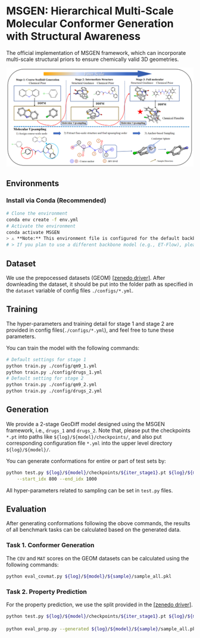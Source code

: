 # MSGEN: Hierarchical Multi-Scale Molecular Conformer Generation with Structural Awareness

The official implementation of MSGEN framework, which can incorporate multi-scale structural priors to ensure chemically valid 3D geometries.

<p align="center">
  <img src="Picture/Method.png" alt="Illustration of the MSGEN framework with three stages." width="600">
</p>

## Environments

### Install via Conda (Recommended)
```bash
# Clone the environment
conda env create -f env.yml
# Activate the environment
conda activate MSGEN
> ⚠️ **Note:** This environment file is configured for the default backbone.
# > If you plan to use a different backbone model (e.g., ET-Flow), please switch to the corresponding environment file in their github.
```

## Dataset
<!-- 
### Offical Dataset
The offical raw GEOM dataset is avaiable [[here]](https://dataverse.harvard.edu/dataset.xhtml?persistentId=doi:10.7910/DVN/JNGTDF).
### Preprocessed dataset
-->


We use the prepocessed datasets (GEOM) [[zenedo driver]](https://zenodo.org/records/15627485). After downleading the dataset, it should be put into the folder path as specified in the `dataset` variable of config files `./configs/*.yml`.

<!-- 
### Prepare your own GEOM dataset from scratch (optional)

You can also download origianl GEOM full dataset and prepare your own data split. A guide is available at previous work ConfGF's [[github page]](https://github.com/DeepGraphLearning/ConfGF#prepare-your-own-geom-dataset-from-scratch-optional).
-->

## Training

The hyper-parameters and training detail for stage 1 and stage 2 are provided in config files(`./configs/*.yml`), and feel free to tune these parameters.

You can train the model with the following commands:

```bash
# Default settings for stage 1
python train.py ./config/qm9_1.yml
python train.py ./config/drugs_1.yml
# Default setting for stage 2 
python train.py ./config/qm9_2.yml
python train.py ./config/drugs_2.yml
```

## Generation
We provide a 2-stage GeoDiff model designed using the MSGEN framework, i.e., `drugs_1` and `drugs_2`. Note that, please put the checkpoints `*.pt` into paths like `${log}/${model}/checkpoints/`, and also put corresponding configuration file `*.yml` into the upper level directory `${log}/${model}/`.

You can generate conformations for entire or part of test sets by:
```bash
python test.py ${log}/${model}/checkpoints/${iter_stage1}.pt ${log}/${model}/checkpoints/${iter_stage2}.pt \
    --start_idx 800 --end_idx 1000
```
All hyper-parameters related to sampling can be set in `test.py` files.

## Evaluation

After generating conformations following the obove commands, the results of all benchmark tasks can be calculated based on the generated data.

### Task 1. Conformer Generation

The `COV` and `MAT` scores on the GEOM datasets can be calculated using the following commands:

```bash
python eval_covmat.py ${log}/${model}/${sample}/sample_all.pkl
```

### Task 2. Property Prediction

For the property prediction, we use the split provided in the [[zenedo driver]](https://zenodo.org/records/15627485).
```bash
python test.py ${log}/${model}/checkpoints/${iter_stage1}.pt ${log}/${model}/checkpoints/${iter_stage2}.pt \       --num_confs 50 --start_idx 0 --test_set data/GEOM/QM9/qm9_property.pkl

python eval_prop.py --generated ${log}/${model}/${sample}/sample_all.pkl
```
